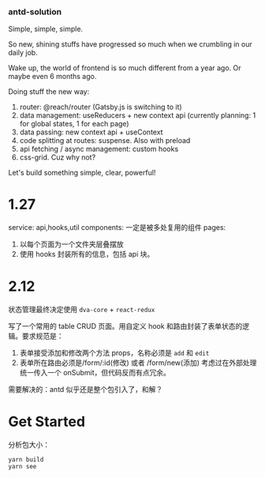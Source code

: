### antd-solution

Simple, simple, simple.

So new, shining stuffs have progressed so much when we crumbling in our daily job.

Wake up, the world of frontend is so much different from a year ago. Or maybe even 6 months ago.

Doing stuff the new way:

1. router: @reach/router (Gatsby.js is switching to it)
2. data management: useReducers + new context api (currently planning: 1 for global states, 1 for each page)
3. data passing: new context api + useContext
4. code splitting at routes: suspense. Also with preload
5. api fetching / async management: custom hooks
6. css-grid. Cuz why not?

Let's build something simple, clear, powerful!

# 1.27

service: api,hooks,util
components: 一定是被多处复用的组件
pages:

1. 以每个页面为一个文件夹层叠摆放
2. 使用 hooks 封装所有的信息，包括 api 块。

# 2.12

状态管理最终决定使用 `dva-core` + `react-redux`

写了一个常用的 table CRUD 页面。用自定义 hook 和路由封装了表单状态的逻辑。要求规范是：

1. 表单接受添加和修改两个方法 props，名称必须是 `add` 和 `edit`
2. 表单所在路由必须是/form/:id(修改) 或者 /form/new(添加)
   考虑过在外部处理统一传入一个 onSubmit，但代码反而有点冗余。

需要解决的：antd 似乎还是整个包引入了，和解？

# Get Started

分析包大小：

```
yarn build
yarn see
```
